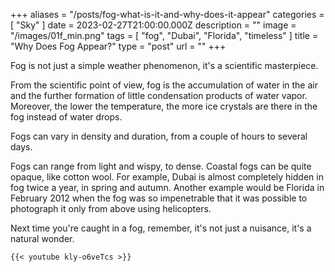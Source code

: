 +++
aliases = "/posts/fog-what-is-it-and-why-does-it-appear"
categories = [ "Sky" ]
date = 2023-02-27T21:00:00.000Z
description = ""
image = "/images/01f_min.png"
tags = [ "fog", "Dubai", "Florida", "timeless" ]
title = "Why Does Fog Appear?"
type = "post"
url = ""
+++

Fog is not just a simple weather phenomenon, it's a scientific masterpiece.

From the scientific point of view, fog is the accumulation of water in the air and the further formation of little condensation products of water vapor. Moreover, the lower the temperature, the more ice crystals are there in the fog instead of water drops.

Fogs can vary in density and duration, from a couple of hours to several days.

Fogs can range from light and wispy, to dense. Coastal fogs can be quite opaque, like cotton wool. For example, Dubai is almost completely hidden in fog twice a year, in spring and autumn. Another example would be Florida in February 2012 when the fog was so impenetrable that it was possible to photograph it only from above using helicopters.

Next time you're caught in a fog, remember, it's not just a nuisance, it's a natural wonder.

```
{{< youtube kly-o6veTcs >}}
```
